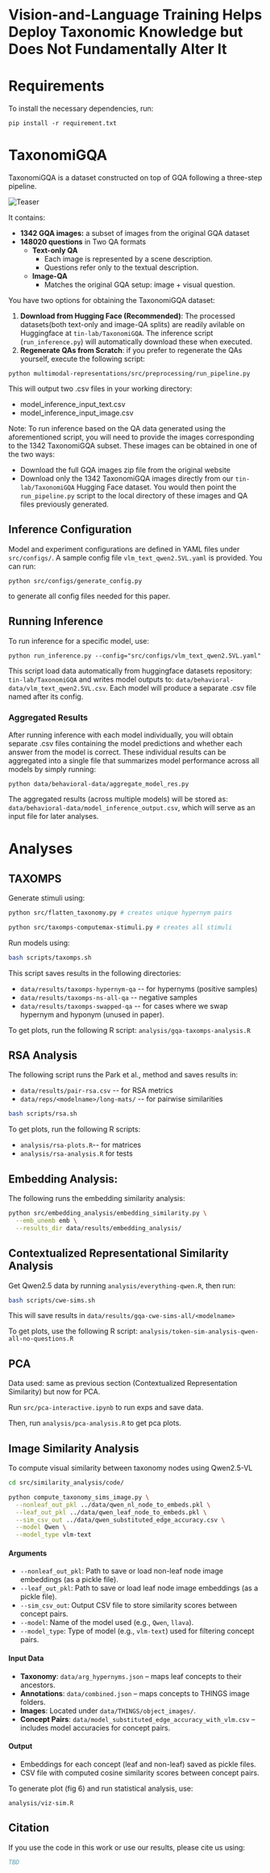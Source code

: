 # Vision-and-Language Training Helps Deploy Taxonomic Knowledge but Does Not Fundamentally Alter It

# Requirements
To install the necessary dependencies, run: 
```
pip install -r requirement.txt
```
# TaxonomiGQA

TaxonomiGQA is a dataset constructed on top of GQA following a three-step pipeline.

![Teaser](imgs/scene-description.png)

It contains:
- **1342 GQA images:** a subset of images from the original GQA dataset  
- **148020 questions** in Two QA formats
  - **Text-only QA**  
    - Each image is represented by a scene description.  
    - Questions refer only to the textual description.  
  - **Image-QA**  
    - Matches the original GQA setup: image + visual question.

You have two options for obtaining the TaxonomiGQA dataset:
1. **Download from Hugging Face (Recommended)**: The processed datasets(both text-only and image-QA splits) are readily avilable on Huggingface at `tin-lab/TaxonomiGQA`. The inference script (`run_inference.py`) will automatically download these when executed. 
2. **Regenerate QAs from Scratch**: if you prefer to regenerate the QAs yourself, execute the following script: 
```
python multimodal-representations/src/preprocessing/run_pipeline.py
```
This will output two .csv files in your working directory:
- model_inference_input_text.csv
- model_inference_input_image.csv

Note: To run inference based on the QA data generated using the aforementioned script, you will need to provide the images corresponding to the 1342 TaxonomiGQA subset. These images can be obtained in one of the two ways:
- Download the full GQA images zip file from the original website[](https://downloads.cs.stanford.edu/nlp/data/gqa/images.zip) 
- Download only the 1342 TaxonomiGQA images directly from our `tin-lab/TaxonomiGQA` Hugging Face dataset. 
You would then point the `run_pipeline.py` script to the local directory of these images and QA files previously generated. 

## Inference Configuration

Model and experiment configurations are defined in YAML files under 
`src/configs/`. A sample config file `vlm_text_qwen2.5VL.yaml` is provided. You can run:
```
python src/configs/generate_config.py
```
to generate all config files needed for this paper. 

## Running Inference

To run inference for a specific model, use:
```
python run_inference.py --config="src/configs/vlm_text_qwen2.5VL.yaml"
```
This script load data automatically from huggingface datasets repository:
`tin-lab/TaxonomiGQA`
and writes model outputs to:
`data/behavioral-data/vlm_text_qwen2.5VL.csv`.
Each model will produce a separate .csv file named after its config.

### Aggregated Results

After running inference with each model individually, you will obtain separate .csv files containing the model predictions and whether each answer from the model is correct. These individual results can be aggregated into a single file that summarizes model performance across all models by simply running: 
```
python data/behavioral-data/aggregate_model_res.py 
```
The aggregated results (across multiple models) will be stored as:
`data/behavioral-data/model_inference_output.csv`, which will serve as an input file for later analyses.

# Analyses
## TAXOMPS

Generate stimuli using:

```bash
python src/flatten_taxonomy.py # creates unique hypernym pairs

python src/taxomps-computemax-stimuli.py # creates all stimuli
```

Run models using:
```bash
bash scripts/taxomps.sh
```

This script saves results in the following directories:
* `data/results/taxomps-hypernym-qa` -- for hypernyms (positive samples)
* `data/results/taxomps-ns-all-qa` -- negative samples
* `data/results/taxomps-swapped-qa` -- for cases where we swap hypernym and hyponym (unused in paper).

To get plots, run the following R script: `analysis/gqa-taxomps-analysis.R`


## RSA Analysis

The following script runs the Park et al., method and saves results in:
* `data/results/pair-rsa.csv` -- for RSA metrics
* `data/reps/<modelname>/long-mats/` -- for pairwise similarities

```bash
bash scripts/rsa.sh
```

To get plots, run the following R scripts: 
* `analysis/rsa-plots.R`-- for matrices
* `analysis/rsa-analysis.R` for tests

## Embedding Analysis:

The following runs the embedding similarity analysis:
```bash
python src/embedding_analysis/embedding_similarity.py \
  --emb_unemb emb \
  --results_dir data/results/embedding_analysis/
```

## Contextualized Representational Similarity Analysis

Get Qwen2.5 data by running `analysis/everything-qwen.R`, then run:

```bash
bash scripts/cwe-sims.sh
```

This will save results in `data/results/gqa-cwe-sims-all/<modelname>`

To get plots, use the following R script: `analysis/token-sim-analysis-qwen-all-no-questions.R`

## PCA

Data used: same as previous section (Contextualized Representation Similarity) but now for PCA. 

Run `src/pca-interactive.ipynb` to run exps and save data.

Then, run `analysis/pca-analysis.R` to get pca plots.


## Image Similarity Analysis

To compute visual similarity between taxonomy nodes using Qwen2.5-VL 

```bash
cd src/similarity_analysis/code/

python compute_taxonomy_sims_image.py \
  --nonleaf_out_pkl ../data/qwen_nl_node_to_embeds.pkl \
  --leaf_out_pkl ../data/qwen_leaf_node_to_embeds.pkl \
  --sim_csv_out ../data/qwen_substituted_edge_accuracy.csv \
  --model Qwen \
  --model_type vlm-text
```

#### Arguments

* `--nonleaf_out_pkl`: Path to save or load non-leaf node image embeddings (as a pickle file).
* `--leaf_out_pkl`: Path to save or load leaf node image embeddings (as a pickle file).
* `--sim_csv_out`: Output CSV file to store similarity scores between concept pairs.
* `--model`: Name of the model used (e.g., `Qwen`, `llava`).
* `--model_type`: Type of model (e.g., `vlm-text`) used for filtering concept pairs.

#### Input Data

* **Taxonomy**: `data/arg_hypernyms.json` – maps leaf concepts to their ancestors.
* **Annotations**: `data/combined.json` – maps concepts to THINGS image folders.
* **Images**: Located under `data/THINGS/object_images/`.
* **Concept Pairs**: `data/model_substituted_edge_accuracy_with_vlm.csv` – includes model accuracies for concept pairs.

#### Output

* Embeddings for each concept (leaf and non-leaf) saved as pickle files.
* CSV file with computed cosine similarity scores between concept pairs.

To generate plot (fig 6) and run statistical analysis, use:

```
analysis/viz-sim.R
```


## Citation

If you use the code in this work or use our results, please cite us using:

```bibtex
TBD
```
